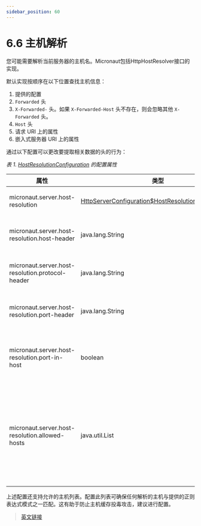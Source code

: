 ```yaml
---
sidebar_position: 60
---
```


# 6.6 主机解析

您可能需要解析当前服务器的主机名。Micronaut包括HttpHostResolver接口的实现。

默认实现按顺序在以下位置查找主机信息：

1. 提供的配置
2. `Forwarded` 头
3. `X-Forwarded-` 头。如果 `X-Forwarded-Host` 头不存在，则会忽略其他 `X-Forwarded` 头。
4. `Host` 头
5. 请求 URI 上的属性
6. 嵌入式服务器 URI 上的属性

通过以下配置可以更改要提取相关数据的头的行为：

*表 1. [HostResolutionConfiguration](https://docs.micronaut.io/3.8.4/api/io/micronaut/http/server/HttpServerConfiguration.HostResolutionConfiguration.html) 的配置属性*

|属性|类型|描述|
|--|--|--|
|micronaut.server.host-resolution|[HttpServerConfiguration$HostResolutionConfiguration](https://docs.micronaut.io/3.8.4/api/io/micronaut/http/server/HttpServerConfiguration.HttpLocaleResolutionConfigurationProperties.html)|主机解析配置|
|micronaut.server.host-resolution.host-header|java.lang.String|存储主机的头名字|
|micronaut.server.host-resolution.protocol-header|java.lang.String|存储协议的头名字|
|micronaut.server.host-resolution.port-header|java.lang.String|存储端口的头名字|
|micronaut.server.host-resolution.port-in-host|boolean|True 代表主机头支持端口|
|micronaut.server.host-resolution.allowed-hosts|java.util.List|允许的主机正则表达式模式列表。任意已解决|

上述配置还支持允许的主机列表。配置此列表可确保任何解析的主机与提供的正则表达式模式之一匹配。这有助于防止主机缓存投毒攻击，建议进行配置。

> [英文链接](https://docs.micronaut.io/3.9.4/guide/index.html#hostResolution)
